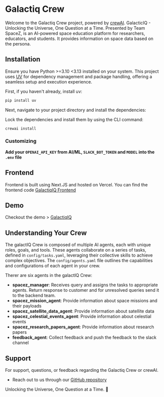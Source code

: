 # Galactiq Crew

Welcome to the Galactiq Crew project, powered by [crewAI](https://crewai.com). GalacticIQ - Unlocking the Universe, One Question at a Time. Presented by Team SpaceZ, is an AI-powered space education platform for researchers, educators, and students. It provides information on space data based on the persona.

## Installation

Ensure you have Python >=3.10 <3.13 installed on your system. This project uses [UV](https://docs.astral.sh/uv/) for dependency management and package handling, offering a seamless setup and execution experience.

First, if you haven't already, install uv:

```bash
pip install uv
```

Next, navigate to your project directory and install the dependencies:

Lock the dependencies and install them by using the CLI command:
```bash
crewai install
```
### Customizing

**Add your `OPENAI_API_KEY` from AI/ML, `SLACK_BOT_TOKEN` and `MODEL` into the `.env` file**

## Frontend
Frontend is built using Next.JS and hosted on Vercel. You can find the frontend code [GalactiqIQ Frontend](https://github.com/kumarvishalben/galact-iq)

## Demo
Checkout the demo > [GalactiqIQ](https://galact-iq.vishalx360.dev/)

## Understanding Your Crew
The galactIQ Crew is composed of multiple AI agents, each with unique roles, goals, and tools. These agents collaborate on a series of tasks, defined in `config/tasks.yaml`, leveraging their collective skills to achieve complex objectives. The `config/agents.yaml` file outlines the capabilities and configurations of each agent in your crew.

Therer are six agents in the galactIQ Crew:
- **spacez_manager**: Receives query and assigns the tasks to appropriate agents. Return response to customer and for unresolved queries send it to the backend team.
- **spacez_mission_agent**: Provide information about space missions and their payloads
- **spacez_satellite_data_agent**: Provide information about satellite data
- **spacez_celestial_events_agent**: Provide information about celestial events
- **spacez_research_papers_agent**: Provide information about research papers
- **feedback_agent**: Collect feedback and push the feedback to the slack channel

## Support

For support, questions, or feedback regarding the Galactiq Crew or crewAI.
- Reach out to us through our [GitHub repository](https://github.com/pritisolanki/spacez_crew)


Unlocking the Universe, One Question at a Time. 🚀

